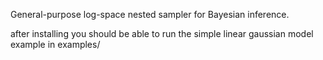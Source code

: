 General-purpose log-space nested sampler for Bayesian inference.

after installing you should be able to run the simple linear gaussian model example in examples/